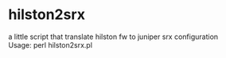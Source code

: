 # hilston2srx
a little script that translate hilston fw to juniper srx configuration \
Usage: perl hilston2srx.pl <hilston config file>
